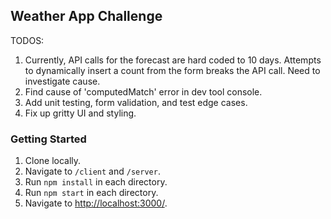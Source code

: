 ## Weather App Challenge

TODOS:
1. Currently, API calls for the forecast are hard coded to 10 days. Attempts to dynamically insert a count from the form breaks the API call. Need to investigate cause.
2. Find cause of 'computedMatch' error in dev tool console.
3. Add unit testing, form validation, and test edge cases.
4. Fix up gritty UI and styling.


### Getting Started

1. Clone locally.
2. Navigate to `/client` and `/server`.
3. Run `npm install` in each directory.
4. Run `npm start` in each directory.
5. Navigate to [http://localhost:3000/](http://localhost:3000/).